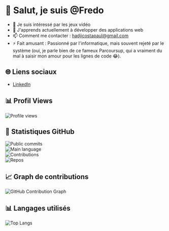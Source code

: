# 👋 Salut, je suis @Fredo

- 👀 Je suis intéressé par les jeux vidéo
- 🌱 J'apprends actuellement à développer des applications web
- 📫 Comment me contacter : [hadjicostapaul@gmail.com](mailto:hadjicostapaul@gmail.com)
- ⚡ Fait amusant : Passionné par l'informatique, mais souvent rejeté par le système (oui, je parle bien de ce fameux  Parcoursup, qui a vraiment du mal à saisir mon amour pour les lignes de code 😂).


## 🌐 Liens sociaux
- [LinkedIn]( https://www.linkedin.com/in/paul-hadjicosta-3143b4234/  ) 

## 📊 Profil Views

![Profile views](https://komarev.com/ghpvc/?username=hiFredo&label=Profile%20views&color=blue&style=plastic)

## 🚀 Statistiques GitHub

![Public commits](https://img.shields.io/github/commits-since/hiFredo/hiFredo/0/latest?style=plastic)  
![Main language](https://img.shields.io/github/languages/top/hiFredo/hiFredo?style=plastic)  
![Contributions](https://img.shields.io/github/contributors/hiFredo/hiFredo?style=plastic)  
![Repos](https://img.shields.io/github/repo-size/hiFredo/hiFredo?style=plastic)


## 📈 Graph de contributions
![GitHub Contribution Graph](https://github-readme-activity-graph.vercel.app/graph?username=hiFredo&theme=react-dark)

## 📊 Langages utilisés

![Top Langs](https://github-readme-stats.vercel.app/api/top-langs/?username=hiFredo&langs_count=10&layout=compact&theme=radical)






<!---
hiFredo/hiFredo est un dépôt ✨ spécial ✨ car son `README.md` (ce fichier) apparaît sur votre profil GitHub.
Vous pouvez cliquer sur le lien Aperçu pour jeter un œil à vos modifications.
--->
